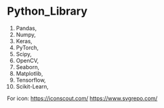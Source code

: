 # Python_Library

1. Pandas, 
2. Numpy, 
3. Keras,
3. PyTorch, 
4. Scipy, 
5. OpenCV, 
6. Seaborn, 
7. Matplotlib,
8. Tensorflow,
9. Scikit-Learn, 


For icon: 
https://iconscout.com/
https://www.svgrepo.com/